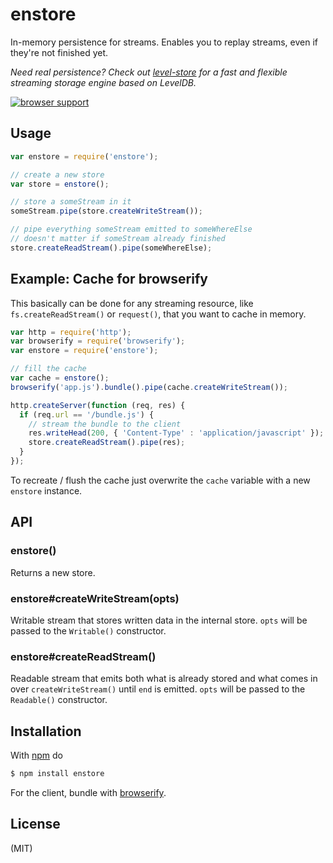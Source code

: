 # enstore

In-memory persistence for streams. Enables you to replay streams, even if they're not finished yet.

*Need real persistence? Check out [level-store](https://github.com/juliangruber/level-store) for a fast and flexible
streaming storage engine based on LevelDB.*

[![browser support](https://ci.testling.com/juliangruber/enstore.png)](https://ci.testling.com/juliangruber/enstore)

## Usage

```js
var enstore = require('enstore');

// create a new store
var store = enstore();

// store a someStream in it
someStream.pipe(store.createWriteStream());

// pipe everything someStream emitted to someWhereElse
// doesn't matter if someStream already finished
store.createReadStream().pipe(someWhereElse);
```

## Example: Cache for browserify

This basically can be done for any streaming resource, like `fs.createReadStream()` or `request()`, that you
want to cache in memory.

```js
var http = require('http');
var browserify = require('browserify');
var enstore = require('enstore');

// fill the cache
var cache = enstore();
browserify('app.js').bundle().pipe(cache.createWriteStream());

http.createServer(function (req, res) {
  if (req.url == '/bundle.js') {
    // stream the bundle to the client
    res.writeHead(200, { 'Content-Type' : 'application/javascript' });
    store.createReadStream().pipe(res);
  }
});
```

To recreate / flush the cache just overwrite the `cache` variable with a new `enstore` instance.

## API

### enstore()

Returns a new store.

### enstore#createWriteStream(opts)

Writable stream that stores written data in the internal store. `opts` will be passed to the `Writable()` constructor.

### enstore#createReadStream()

Readable stream that emits both what is already stored and what comes in over
`createWriteStream()` until `end` is emitted. `opts` will be passed to the `Readable()` constructor.

## Installation

With [npm](http://npmjs.org) do

```bash
$ npm install enstore
```

For the client, bundle with [browserify](https://github.com/substack/node-browserify).

## License

(MIT)
